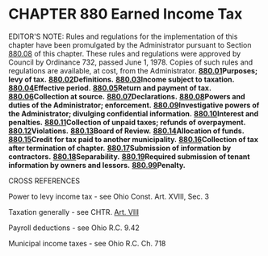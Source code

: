 CHAPTER 880 Earned Income Tax
=============================

EDITOR'S NOTE: Rules and regulations for the implementation of this
chapter have been promulgated by the Administrator pursuant to Section
[880.08](3fba4dec.html) of this chapter. These rules and regulations
were approved by Council by Ordinance 732, passed June 1, 1978. Copies
of such rules and regulations are available, at cost, from the
Administrator. [**880.01**](3f3c0442.html)**Purposes; levy of tax.**
[**880.02**](3f40773e.html)**Definitions.**
[**880.03**](3f580561.html)**Income subject to taxation.**
[**880.04**](3f810fe2.html)**Effective period.**
[**880.05**](3f8afd77.html)**Return and payment of tax.**
[**880.06**](3f9c6b60.html)**Collection at source.**
[**880.07**](3fa74488.html)**Declarations.**
[**880.08**](3fba4dec.html)**Powers and duties of the Administrator;
enforcement.** [**880.09**](3fc695ce.html)**Investigative powers of the
Administrator; divulging confidential information.**
[**880.10**](3fd24c40.html)**Interest and penalties.**
[**880.11**](3fdcb639.html)**Collection of unpaid taxes; refunds of
overpayment.** [**880.12**](3fe51360.html)**Violations.**
[**880.13**](3ff78c80.html)**Board of Review.**
[**880.14**](3ffeb1cb.html)**Allocation of funds.**
[**880.15**](4002a7d8.html)**Credit for tax paid to another
municipality.** [**880.16**](4008d494.html)**Collection of tax after
termination of chapter.** [**880.17**](400dc628.html)**Submission of
information by contractors.**
[**880.18**](4012fb0d.html)**Separability.**
[**880.19**](40158ac6.html)**Required submission of tenant information
by owners and lessors.** [**880.99**](401d1e41.html)**Penalty.**

CROSS REFERENCES

Power to levy income tax - see Ohio Const. Art. XVIII, Sec. 3

Taxation generally - see CHTR. [Art. VIII](1400af32.html)

Payroll deductions - see Ohio R.C. 9.42

Municipal income taxes - see Ohio R.C. Ch. 718
